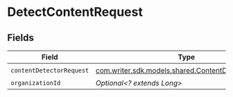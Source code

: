 # DetectContentRequest


## Fields

| Field                                                                                                | Type                                                                                                 | Required                                                                                             | Description                                                                                          |
| ---------------------------------------------------------------------------------------------------- | ---------------------------------------------------------------------------------------------------- | ---------------------------------------------------------------------------------------------------- | ---------------------------------------------------------------------------------------------------- |
| `contentDetectorRequest`                                                                             | [com.writer.sdk.models.shared.ContentDetectorRequest](../../models/shared/ContentDetectorRequest.md) | :heavy_check_mark:                                                                                   | N/A                                                                                                  |
| `organizationId`                                                                                     | *Optional<? extends Long>*                                                                           | :heavy_minus_sign:                                                                                   | N/A                                                                                                  |